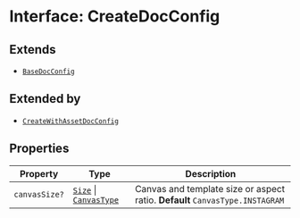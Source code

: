 # Interface: CreateDocConfig

## Extends

- [`BaseDocConfig`](../../../DesignConfig.types/interfaces/base-doc-config.md)

## Extended by

- [`CreateWithAssetDocConfig`](create-with-asset-doc-config.md)

## Properties

| Property | Type | Description |
| ------ | ------ | ------ |
| `canvasSize?` | [`Size`](../../../Asset.types/interfaces/size/index.md) \| [`CanvasType`](../../../Layout.types/enumerations/canvas-type.md) | Canvas and template size or aspect ratio. **Default** `CanvasType.INSTAGRAM` |
